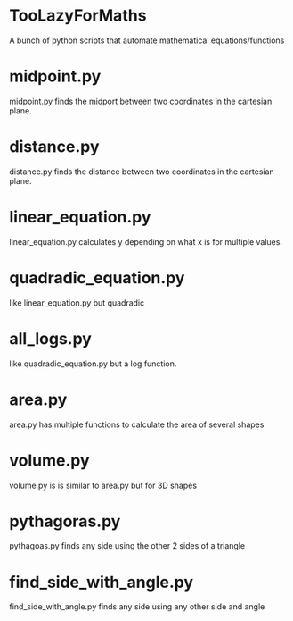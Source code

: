 # TooLazyForMaths
A bunch of python scripts that automate mathematical equations/functions


# midpoint.py
midpoint.py finds the midport between two coordinates in the cartesian plane.

# distance.py
distance.py finds the distance between two coordinates in the cartesian plane.

# linear_equation.py
linear_equation.py calculates y depending on what x is for multiple values.

# quadradic_equation.py
like linear_equation.py but quadradic

# all_logs.py
like quadradic_equation.py but a log function.

# area.py
area.py has multiple functions to calculate the area of several shapes

# volume.py
volume.py is is similar to area.py but for 3D shapes

# pythagoras.py
pythagoas.py finds any side using the other 2 sides of a triangle

# find_side_with_angle.py
find_side_with_angle.py finds any side using any other side and angle
